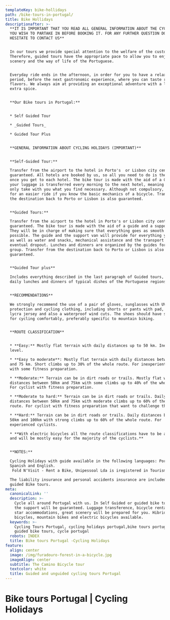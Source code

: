 ```yaml
---
templateKey: bike-hollidays
path: /bike-tours-in-portugal/
title: Bike Hollidays
descriptionafter: >-
  **IT IS IMPORTANT THAT YOU READ ALL GENERAL INFORMATION ABOUT THE CYCLING TOUR
  YOU WISH TO PARTAKE IN BEFORE BOOKING IT. FOR ANY FURTHER QUESTION DO NOT
  HESITATE TO CONTACT US**


  In our tours we provide special attention to the welfare of the customer.
  Therefore, guided tours have the appropriate pace to allow you to enjoy the
  scenery and the way of life of the Portuguese.


  Everyday ride ends in the afternoon, in order for you to have a relaxation
  period, before the next gastronomic experience, where you can taste regional
  flavors. We always aim at providing an exceptional adventure with a little
  extra spice.


  **Our Bike tours in Portugal:**


  * Self Guided Tour

  * _Guided Tours_ 

  * Guided Tour Plus


  **GENERAL INFORMATION ABOUT CYCLING HOLIDAYS (IMPORTANT)**


  **Self-Guided Tour:**

  Transfer from the airport to the hotel in Porto's  or Lisbon city center is
  guaranteed. All hotels are booked by us, so all you need to do is the check-in
  once you get to each hotel. The bike tour is made ​​with the aid of a GPS and
  your luggage is transferred every morning to the next hotel, meaning that you
  only take with you what you find necessary. Although not compulsory, it makes
  for an easier ride if you know the basic mechanics of a bicycle. Transfer from
  the destination back to Porto or Lisbon is also guaranteed.


  **Guided Tours:**

  Transfer from the airport to the hotel in Porto's or Lisbon city center is
  guaranteed. The bike tour is made with the aid of a guide and a support van.
  They will be in charge of making sure that everything goes as smooth as
  possible. The guide and the support van will provide for everything you need,
  as well as water and snacks, mechanical assistance and the transport for an
  eventual dropout. Lunches and dinners are organized by the guides for the
  group. Transfer from the destination back to Porto or Lisbon is also
  guaranteed.


  **Guided Tour plus**

  Includes everything described in the last paragraph of Guided tours, plus
  daily lunches and dinners of typical dishes of the Portuguese regions.


  **RECOMMENDATIONS**

  We strongly recommend the use of a pair of gloves, sunglasses with UV
  protection and cycling clothing, including shorts or pants with pad, both in
  lycra jersey and also a waterproof wind cuts. The shoes should have stiff sole
  for cycling comfortably, preferably specific to mountain biking.


  **ROUTE CLASSIFICATION**


  * **Easy:** Mostly flat terrain with daily distances up to 50 km. Inexperient
  level.

  * **Easy to moderate**: Mostly flat terrain with daily distances between 50 km
  and 75 km. Short climbs up to 30% of the whole route. For inexperient cyclist
  with some fitness preparation.

  * **Moderate:** Terrain can be in dirt roads or trails. Mostly flat with daily
  distances between 50km and 75km with some climbs up to 40% of the whole route.
  For cyclist with fitness preparation.

  * **Moderate to hard:** Terrain can be in dirt roads or trails. Daily
  distances between 50km and 75km with moderate climbs up to 60% of the whole
  route. For cyclist with fitness preparation that want to challenge themselves.

  * **Hard:** Terrain can be in dirt roads or trails. Daily distances between
  50km and 100km with strong climbs up to 60% of the whole route. For
  experienced cyclists.

  * **With electric bicycles all the route classifications have to be adapted
  and will be mostly easy for the majority of the cyclists.**


  **NOTES:**

  Cycling Holidays with guide available in the following languages: Portugues,
  Spanish and English.
   Fold N'Visit - Rent a Bike, Unipessoal Lda is iregistered in Tourism of Portugal with RNAAT number 7/2014.

  The liability insurance and personal accidents insurance are included only in
  guided Bike tours.
meta:
  canonicalLink: ''
  description: >-
    Cycle all around Portugal with us. In Self Guided or guided bike tours all
    the support will be guaranteed. Luggage transference, bicycle rental, four
    star accommodations, great scenery will be prepared for you. Hibrid
    bicycles, mountain bikes and electric bicycles available.
  keywords: >-
    Cycling Tours Portugal, cycling holidays portugal,bike tours portugal,
    guided bike tours, cycle portugal
  robots: INDEX
  title: Bike tours Portugal -Cycling Holidays
feature:
  align: center
  image: /img/furadouro-forest-in-a-bicycle.jpg
  imageAlign: center
  subtitle: The Camino Bicycle tour
  textcolor: white
  title: Guided and unguided cycling tours Portugal
---
```

# 

# Bike tours Portugal | Cycling Holidays



##
